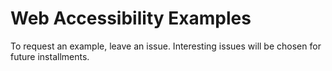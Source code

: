 # Web Accessibility Examples

To request an example, leave an issue. Interesting issues will be chosen for future installments.

